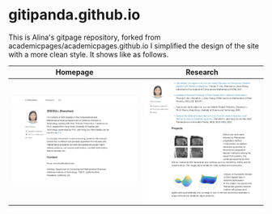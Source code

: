# gitipanda.github.io
This is Alina's gitpage repository, forked from academicpages/academicpages.github.io
I simplified the design of the site with a more clean style. It shows like as follows.
 
Homepage                   |Research 
:-------------------------:|:-------------------------:
![](home.jpg)              |  ![](research.jpg)
